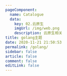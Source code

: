 ```yaml
---
pageComponent: 
  name: Catalogue
  data: 
    key: 02.云原生
    imgUrl: /img/web.png
    description: 云原生相关
title: golang主题
date: 2020-11-21 21:50:53
permalink: /golang/
sidebar: false
article: false
comment: false
editLink: false
---
```


